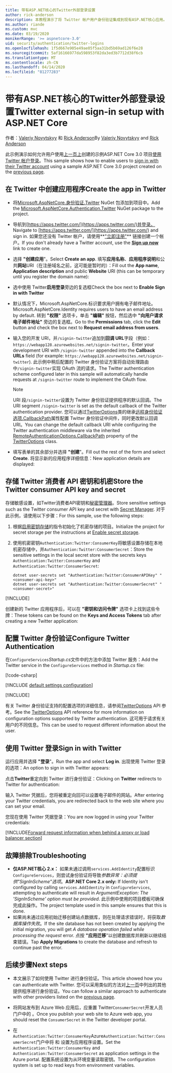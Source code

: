 ```yaml
---
title: 带有ASP.NET核心的Twitter外部登录设置
author: rick-anderson
description: 本教程演示了将 Twitter 帐户用户身份验证集成到现有ASP.NET核心应用。
ms.author: riande
ms.custom: mvc
ms.date: 03/19/2020
monikerRange: '>= aspnetcore-3.0'
uid: security/authentication/twitter-logins
ms.openlocfilehash: 1f5d667e905e49ae05f5aa31bd5b69ad126f6e28
ms.sourcegitcommit: 5af16166977da598953f82da3ed3b7712d38f6cb
ms.translationtype: MT
ms.contentlocale: zh-CN
ms.lasthandoff: 04/14/2020
ms.locfileid: "81277283"
---
```

# <a name="twitter-external-sign-in-setup-with-aspnet-core"></a><span data-ttu-id="e94a4-103">带有ASP.NET核心的Twitter外部登录设置</span><span class="sxs-lookup"><span data-stu-id="e94a4-103">Twitter external sign-in setup with ASP.NET Core</span></span>

<span data-ttu-id="e94a4-104">作者：[Valeriy Novytskyy](https://github.com/01binary) 和 [Rick Anderson](https://twitter.com/RickAndMSFT)</span><span class="sxs-lookup"><span data-stu-id="e94a4-104">By [Valeriy Novytskyy](https://github.com/01binary) and [Rick Anderson](https://twitter.com/RickAndMSFT)</span></span>

<span data-ttu-id="e94a4-105">此示例演示如何允许用户使用[上一页上](xref:security/authentication/social/index)创建的示例ASP.NET Core 3.0 项目[使用 Twitter 帐户登录](https://dev.twitter.com/web/sign-in/desktop-browser)。</span><span class="sxs-lookup"><span data-stu-id="e94a4-105">This sample shows how to enable users to [sign in with their Twitter account](https://dev.twitter.com/web/sign-in/desktop-browser) using a sample ASP.NET Core 3.0 project created on the [previous page](xref:security/authentication/social/index).</span></span>

## <a name="create-the-app-in-twitter"></a><span data-ttu-id="e94a4-106">在 Twitter 中创建应用程序</span><span class="sxs-lookup"><span data-stu-id="e94a4-106">Create the app in Twitter</span></span>

* <span data-ttu-id="e94a4-107">将[Microsoft.AspNetCore.身份验证.Twitter](https://www.nuget.org/packages/Microsoft.AspNetCore.Authentication.Twitter/3.0.0) NuGet 包添加到项目中。</span><span class="sxs-lookup"><span data-stu-id="e94a4-107">Add the [Microsoft.AspNetCore.Authentication.Twitter](https://www.nuget.org/packages/Microsoft.AspNetCore.Authentication.Twitter/3.0.0) NuGet package to the project.</span></span>

* <span data-ttu-id="e94a4-108">导航到[https://apps.twitter.com/](https://apps.twitter.com/)并登录。</span><span class="sxs-lookup"><span data-stu-id="e94a4-108">Navigate to [https://apps.twitter.com/](https://apps.twitter.com/) and sign in.</span></span> <span data-ttu-id="e94a4-109">如果您还没有 Twitter 帐户，请使用**["立即注册"](https://twitter.com/signup)** 链接创建一个帐户。</span><span class="sxs-lookup"><span data-stu-id="e94a4-109">If you don't already have a Twitter account, use the **[Sign up now](https://twitter.com/signup)** link to create one.</span></span>

* <span data-ttu-id="e94a4-110">选择 **"创建应用**"。</span><span class="sxs-lookup"><span data-stu-id="e94a4-110">Select **Create an app**.</span></span> <span data-ttu-id="e94a4-111">填写**应用名称**、**应用程序说明**和公共**网站**URI（在注册域名之前，这可能是暂时的）：</span><span class="sxs-lookup"><span data-stu-id="e94a4-111">Fill out the **App name**, **Application description** and public **Website** URI (this can be temporary until you register the domain name):</span></span>

* <span data-ttu-id="e94a4-112">选中使用 Twitter**启用登录**旁边的复选框</span><span class="sxs-lookup"><span data-stu-id="e94a4-112">Check the box next to **Enable Sign in with Twitter**</span></span>

* <span data-ttu-id="e94a4-113">默认情况下，Microsoft.AspNetCore.标识要求用户拥有电子邮件地址。</span><span class="sxs-lookup"><span data-stu-id="e94a4-113">Microsoft.AspNetCore.Identity requires users to have an email address by default.</span></span> <span data-ttu-id="e94a4-114">转到 **"权限"** 选项卡，单击 **"编辑"** 按钮，然后选中 **"向用户请求电子邮件地址"** 旁边的复选框。</span><span class="sxs-lookup"><span data-stu-id="e94a4-114">Go to the **Permissions** tab, click the **Edit** button and check the box next to **Request email address from users**.</span></span>

* <span data-ttu-id="e94a4-115">输入您的开发 URI，并`/signin-twitter`追加到**回调 URL**字段（例如： `https://webapp128.azurewebsites.net/signin-twitter`。</span><span class="sxs-lookup"><span data-stu-id="e94a4-115">Enter your development URI with `/signin-twitter` appended into the **Callback URLs** field (for example: `https://webapp128.azurewebsites.net/signin-twitter`).</span></span> <span data-ttu-id="e94a4-116">此示例中稍后配置的 Twitter 身份验证方案将自动处理路由中`/signin-twitter`实现 OAuth 流的请求。</span><span class="sxs-lookup"><span data-stu-id="e94a4-116">The Twitter authentication scheme configured later in this sample will automatically handle requests at `/signin-twitter` route to implement the OAuth flow.</span></span>

  > [!NOTE]
  > <span data-ttu-id="e94a4-117">URI 段`/signin-twitter`设置为 Twitter 身份验证提供程序的默认回调。</span><span class="sxs-lookup"><span data-stu-id="e94a4-117">The URI segment `/signin-twitter` is set as the default callback of the Twitter authentication provider.</span></span> <span data-ttu-id="e94a4-118">您可以通过[TwitterOptions](/dotnet/api/microsoft.aspnetcore.authentication.twitter.twitteroptions)类的继承[远程身份验证选项.CallbackPath](/dotnet/api/microsoft.aspnetcore.authentication.remoteauthenticationoptions.callbackpath)属性配置 Twitter 身份验证中间件，同时更改默认回调 URI。</span><span class="sxs-lookup"><span data-stu-id="e94a4-118">You can change the default callback URI while configuring the Twitter authentication middleware via the inherited [RemoteAuthenticationOptions.CallbackPath](/dotnet/api/microsoft.aspnetcore.authentication.remoteauthenticationoptions.callbackpath) property of the [TwitterOptions](/dotnet/api/microsoft.aspnetcore.authentication.twitter.twitteroptions) class.</span></span>

* <span data-ttu-id="e94a4-119">填写表单的其余部分并选择 **"创建**"。</span><span class="sxs-lookup"><span data-stu-id="e94a4-119">Fill out the rest of the form and select **Create**.</span></span> <span data-ttu-id="e94a4-120">将显示新的应用程序详细信息：</span><span class="sxs-lookup"><span data-stu-id="e94a4-120">New application details are displayed:</span></span>

## <a name="store-the-twitter-consumer-api-key-and-secret"></a><span data-ttu-id="e94a4-121">存储 Twitter 消费者 API 密钥和机密</span><span class="sxs-lookup"><span data-stu-id="e94a4-121">Store the Twitter consumer API key and secret</span></span>

<span data-ttu-id="e94a4-122">存储敏感设置，如Twitter消费者API密钥和[秘密管理器](xref:security/app-secrets)。</span><span class="sxs-lookup"><span data-stu-id="e94a4-122">Store sensitive settings such as the Twitter consumer API key and secret with [Secret Manager](xref:security/app-secrets).</span></span> <span data-ttu-id="e94a4-123">对于此示例，请使用以下步骤：</span><span class="sxs-lookup"><span data-stu-id="e94a4-123">For this sample, use the following steps:</span></span>

1. <span data-ttu-id="e94a4-124">根据[启用密钥存储](xref:security/app-secrets#enable-secret-storage)的指令初始化了机密存储的项目。</span><span class="sxs-lookup"><span data-stu-id="e94a4-124">Initialize the project for secret storage per the instructions at [Enable secret storage](xref:security/app-secrets#enable-secret-storage).</span></span>
1. <span data-ttu-id="e94a4-125">使用机密密钥`Authentication:Twitter:ConsumerKey`将敏感设置存储在本地机密存储中，并`Authentication:Twitter:ConsumerSecret`：</span><span class="sxs-lookup"><span data-stu-id="e94a4-125">Store the sensitive settings in the local secret store with the secrets keys `Authentication:Twitter:ConsumerKey` and `Authentication:Twitter:ConsumerSecret`:</span></span>

    ```dotnetcli
    dotnet user-secrets set "Authentication:Twitter:ConsumerAPIKey" "<consumer-api-key>"
    dotnet user-secrets set "Authentication:Twitter:ConsumerSecret" "<consumer-secret>"
    ```

[!INCLUDE[](~/includes/environmentVarableColon.md)]

<span data-ttu-id="e94a4-126">创建新的 Twitter 应用程序后，可以在 **"密钥和访问令牌"** 选项卡上找到这些令牌：</span><span class="sxs-lookup"><span data-stu-id="e94a4-126">These tokens can be found on the **Keys and Access Tokens** tab after creating a new Twitter application:</span></span>

## <a name="configure-twitter-authentication"></a><span data-ttu-id="e94a4-127">配置 Twitter 身份验证</span><span class="sxs-lookup"><span data-stu-id="e94a4-127">Configure Twitter Authentication</span></span>

<span data-ttu-id="e94a4-128">在`ConfigureServices`*Startup.cs*文件中的方法中添加 Twitter 服务：</span><span class="sxs-lookup"><span data-stu-id="e94a4-128">Add the Twitter service in the `ConfigureServices` method in *Startup.cs* file:</span></span>

[!code-csharp[](~/security/authentication/social/social-code/3.x/StartupTwitter3x.cs?name=snippet&highlight=10-15)]

[!INCLUDE [default settings configuration](includes/default-settings.md)]

[!INCLUDE[](includes/chain-auth-providers.md)]

<span data-ttu-id="e94a4-129">有关 Twitter 身份验证支持的配置选项的详细信息，请参阅[TwitterOptions](/dotnet/api/microsoft.aspnetcore.builder.twitteroptions) API 参考。</span><span class="sxs-lookup"><span data-stu-id="e94a4-129">See the [TwitterOptions](/dotnet/api/microsoft.aspnetcore.builder.twitteroptions) API reference for more information on configuration options supported by Twitter authentication.</span></span> <span data-ttu-id="e94a4-130">这可用于请求有关用户的不同信息。</span><span class="sxs-lookup"><span data-stu-id="e94a4-130">This can be used to request different information about the user.</span></span>

## <a name="sign-in-with-twitter"></a><span data-ttu-id="e94a4-131">使用 Twitter 登录</span><span class="sxs-lookup"><span data-stu-id="e94a4-131">Sign in with Twitter</span></span>

<span data-ttu-id="e94a4-132">运行应用并选择 **"登录**"。</span><span class="sxs-lookup"><span data-stu-id="e94a4-132">Run the app and select **Log in**.</span></span> <span data-ttu-id="e94a4-133">出现使用 Twitter 登录的选项：</span><span class="sxs-lookup"><span data-stu-id="e94a4-133">An option to sign in with Twitter appears:</span></span>

<span data-ttu-id="e94a4-134">点击**Twitter**重定向到 Twitter 进行身份验证：</span><span class="sxs-lookup"><span data-stu-id="e94a4-134">Clicking on **Twitter** redirects to Twitter for authentication:</span></span>

<span data-ttu-id="e94a4-135">输入 Twitter 凭据后，您将被重定向回可以设置电子邮件的网站。</span><span class="sxs-lookup"><span data-stu-id="e94a4-135">After entering your Twitter credentials, you are redirected back to the web site where you can set your email.</span></span>

<span data-ttu-id="e94a4-136">您现在使用 Twitter 凭据登录：</span><span class="sxs-lookup"><span data-stu-id="e94a4-136">You are now logged in using your Twitter credentials:</span></span>

[!INCLUDE[Forward request information when behind a proxy or load balancer section](includes/forwarded-headers-middleware.md)]

<!-- 
### React to cancel Authorize External sign-in
Twitter doesn't support AccessDeniedPath
Rather in the twitter setup, you can provide an External sign-in homepage. The external sign-in homepage doesn't support localhost. Tested with https://cors3.azurewebsites.net/ and that works.
-->

## <a name="troubleshooting"></a><span data-ttu-id="e94a4-137">故障排除</span><span class="sxs-lookup"><span data-stu-id="e94a4-137">Troubleshooting</span></span>

* <span data-ttu-id="e94a4-138">**仅ASP.NET核心 2.x：** 如果未通过调用`services.AddIdentity`配置标识`ConfigureServices`，则尝试身份验证将导致*参数异常：必须提供"SignInScheme"选项*。</span><span class="sxs-lookup"><span data-stu-id="e94a4-138">**ASP.NET Core 2.x only:** If Identity isn't configured by calling `services.AddIdentity` in `ConfigureServices`, attempting to authenticate will result in *ArgumentException: The 'SignInScheme' option must be provided*.</span></span> <span data-ttu-id="e94a4-139">此示例中使用的项目模板可确保完成此操作。</span><span class="sxs-lookup"><span data-stu-id="e94a4-139">The project template used in this sample ensures that this is done.</span></span>
* <span data-ttu-id="e94a4-140">如果尚未通过应用初始迁移创建站点数据库，则在处理请求错误时，将获取*数据库操作失败*。</span><span class="sxs-lookup"><span data-stu-id="e94a4-140">If the site database has not been created by applying the initial migration, you will get *A database operation failed while processing the request* error.</span></span> <span data-ttu-id="e94a4-141">点按 **"应用迁移**"以创建数据库并刷新以继续结束错误。</span><span class="sxs-lookup"><span data-stu-id="e94a4-141">Tap **Apply Migrations** to create the database and refresh to continue past the error.</span></span>

## <a name="next-steps"></a><span data-ttu-id="e94a4-142">后续步骤</span><span class="sxs-lookup"><span data-stu-id="e94a4-142">Next steps</span></span>

* <span data-ttu-id="e94a4-143">本文展示了如何使用 Twitter 进行身份验证。</span><span class="sxs-lookup"><span data-stu-id="e94a4-143">This article showed how you can authenticate with Twitter.</span></span> <span data-ttu-id="e94a4-144">您可以采用类似的方法对[上一页](xref:security/authentication/social/index)中列出的其他提供程序进行身份验证。</span><span class="sxs-lookup"><span data-stu-id="e94a4-144">You can follow a similar approach to authenticate with other providers listed on the [previous page](xref:security/authentication/social/index).</span></span>

* <span data-ttu-id="e94a4-145">将网站发布到 Azure Web 应用后，应重置 Twitter`ConsumerSecret`开发人员门户中的 。</span><span class="sxs-lookup"><span data-stu-id="e94a4-145">Once you publish your web site to Azure web app, you should reset the `ConsumerSecret` in the Twitter developer portal.</span></span>

* <span data-ttu-id="e94a4-146">在`Authentication:Twitter:ConsumerKey`Azure`Authentication:Twitter:ConsumerSecret`门户中将 和 设置为应用程序设置。</span><span class="sxs-lookup"><span data-stu-id="e94a4-146">Set the `Authentication:Twitter:ConsumerKey` and `Authentication:Twitter:ConsumerSecret` as application settings in the Azure portal.</span></span> <span data-ttu-id="e94a4-147">配置系统设置为从环境变量读取密钥。</span><span class="sxs-lookup"><span data-stu-id="e94a4-147">The configuration system is set up to read keys from environment variables.</span></span>
